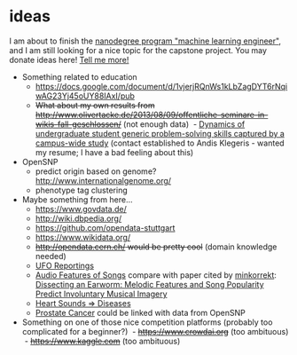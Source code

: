 # ideas
I am about to finish the [nanodegree program "machine learning engineer"](https://www.udacity.com/course/machine-learning-engineer-nanodegree--nd009), and I am still looking for a nice topic for the capstone project. You may donate ideas here! [Tell me more!](http://www.olivertacke.de/2016/10/25/braucht-ihr-unterstuetzung-gebt-her-eure-daten/)

- Something related to education
  - https://docs.google.com/document/d/1vjerjRQnWs1kLbZagDYT6rNqiwAG23Yj45oUY88IAxI/pub
  - <strike>What about my own results from http://www.olivertacke.de/2013/08/09/offentliche-seminare-in-wikis-fall-geschlossen/</strike> (not enough data)
  - [Dynamics of undergraduate student generic problem-solving skills captured by a campus-wide study](http://link.springer.com/article/10.1007/s10734-016-0082-0) (contact established to Andis Klegeris - wanted my resume; I have a bad feeling about this)
- OpenSNP
  - predict origin based on genome? http://www.internationalgenome.org/
  - phenotype tag clustering
- Maybe something from here...
  - https://www.govdata.de/
  - http://wiki.dbpedia.org/
  - https://github.com/opendata-stuttgart
  - https://www.wikidata.org/
  - <strike>http://opendata.cern.ch/ would be pretty cool</strike> (domain knowledge needed)
  - [UFO Reportings](https://github.com/planetsig/ufo-reports)
  - [Audio Features of Songs](http://labrosa.ee.columbia.edu/millionsong/) compare with paper cited by [minkorrekt](http://minkorrekt.de/minkorrekt-folge-85-glasfaser-silikonklos/): [Dissecting an Earworm: Melodic Features and Song Popularity Predict Involuntary Musical Imagery](http://sci-hub.cc/10.1037/aca0000090)
  - [Heart Sounds => Diseases](http://mldata.org/repository/data/viewslug/record-of-heart-sound/)
  - [Prostate Cancer](http://mldata.org/repository/data/viewslug/prostate-cancer/) could be linked with data from OpenSNP
- Something on one of those nice competition platforms (probably too complicated for a beginner?)
  - <strike>https://www.crowdai.org</strike> (too ambituous)
  - <strike>https://www.kaggle.com</strike> (too ambituous)

